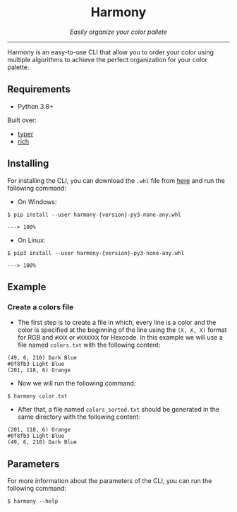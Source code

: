 <h1 align="center">Harmony</h1>
<p align="center">
    <em>Easily organize your color pallete</em>
</p>

---

Harmony is an easy-to-use CLI that allow you to order your color using multiple algorithms to achieve the perfect organization for your color palette.


## Requirements

- Python 3.8+

Built over:
- [typer](https://typer.tiangolo.com/)
- [rich](https://rich.readthedocs.io/en/latest/)


## Installing

For installing the CLI, you can download the `.whl` file from [here](https://github.com/AdrianSimionov/color-sorting-cli/releases/download/0.1.0/harmony-0.1.0-py3-none-any.whl) and run the following command:

- On Windows:
```
$ pip install --user harmony-{version}-py3-none-any.whl

---> 100%
```

- On Linux:
```
$ pip3 install --user harmony-{version}-py3-none-any.whl

---> 100%
```


## Example

### Create a colors file

 - The first step is to create a file in which, every line is a color and the color is specified at the beginning of the line using the `(X, X, X)` format for RGB and `#XXX` or `#XXXXXX` for Hexcode. In this example we will use a file named `colors.txt` with the following content:

```
(49, 6, 210) Dark Blue
#0f8fb3 Light Blue
(201, 118, 6) Orange
```


- Now we will run the following command:

```
$ harmony color.txt
```

- After that, a file named `colors_sorted.txt` should be generated in the same directory with the following content:

```
(201, 118, 6) Orange
#0f8fb3 Light Blue
(49, 6, 210) Dark Blue
```


## Parameters

For more information about the parameters of the CLI, you can run the following command:

```
$ harmony --help
```
